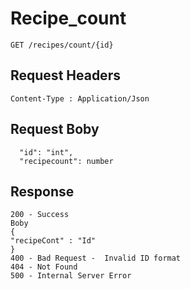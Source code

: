 # Recipe_count
```
GET /recipes/count/{id}

```

##  Request Headers
```
Content-Type : Application/Json

```
## Request Boby
```
  "id": "int",
  "recipecount": number

```
## Response
```
200 - Success
Boby
{
"recipeCont" : "Id"
}
400 - Bad Request -  Invalid ID format
404 - Not Found
500 - Internal Server Error
```

